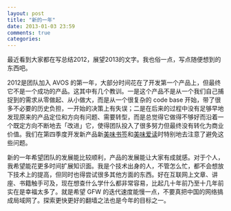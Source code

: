 ```yaml
---
layout: post
title: "新的一年"
date: 2013-01-03 23:59
comments: true
categories: 
---
```


最近看到大家都在写总结2012，展望2013的文字。我也俗一点，写点随便想到的东西吧。

<!--more-->

2012是团队加入 AVOS 的第一年，大部分时间花在了开发第一个产品上，但最终它不是一个成功的产品。这其中有几个教训。一是这个产品不是从一个我们自己捕捉到的需求从零做起、从小做大，而是从一个很复杂的 code base 开始，带了很多不必要的历史负担，一开始的决策上有失误；二是在后来的过程中没有足够早地发现原来的产品定位和方向有问题、需要转型，而是总觉得它做得不够好而沿着一个既定方向不断地去「改进」它，使得团队投入了很多努力但最终没有转化为商业价值。我们在第四季度开发新产品新[美味书签](http://meiweisq.com)和[美味爱读](http://readwise.net)时特别地去注意了避免这些问题。

新的一年希望团队的发展能比较顺利，产品的发展能让大家有成就感。对于个人，我希望能花更多时间扩展知识面。我是个技术出身的人，不管怎么忙，都不会想放下技术上的提高，但同时也得尝试很多其他方面的东西。好在互联网上文章、讲座、书籍触手可及，现在想查什么学什么都非常容易，比起几十年前乃至十几年前实在是幸福太多了。就是希望 GFW 的迭代速度能慢一点，不要真把中国的网络搞成局域网了。探索更快更好的翻墙之法也是今年的目标之一。